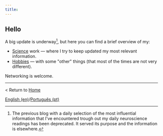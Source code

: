 ```yaml
---
title: 
---
```


## Hello

A big update is underway[^1], but here you can find a brief overview of my:

- [Science](science) work — where I try to keep updated my most relevant information.
- [Hobbies](hobbies) — with some "other" things (that most of the times are not very different).

Networking is welcome.

[^1]: The previous blog with a daily selection of the most influential information that I've encountered trough out my daily neuroscience readings has been deprecated. It served its purpose and the information is elsewhere.

---

< Return to [Home](readme.md)

[English (en)](readme.md)/[Português (pt)](readmept)
